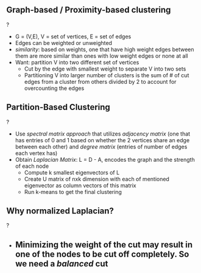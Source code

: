 ## Graph-based / Proximity-based clustering
?
- G = (V,E), V = set of vertices, E = set of edges
- Edges can be weighted or unweighted
- *similarity*: based on weights, one that have high weight edges between them are more similar than ones with low weight edges or none at all
- Want: partition V into two different set of vertices
	- Cut by the edge with smallest weight to separate V into two sets
	- Partitioning V into larger number of clusters is the sum of # of cut edges from a cluster from others divided by 2 to account for overcounting the edges

## Partition-Based Clustering
?
- Use *spectral matrix approach* that utilizes *adjacency matrix* (one that has entries of 0 and 1 based on whether the 2 vertices share an edge between each other) and *degree matrix* (entries of number of edges each vertex has)
- Obtain *Laplacian Matrix*: L = D - A, encodes the graph and the strength of each node
	- Compute k smallest eigenvectors of L
	- Create U matrix of nxk dimension with each of mentioned eigenvector as column vectors of this matrix
	- Run k-means to get the final clustering

## Why normalized Laplacian?
?
- Minimizing the weight of the cut may result in one of the nodes to be cut off completely. So we need a *balanced* cut
	- 